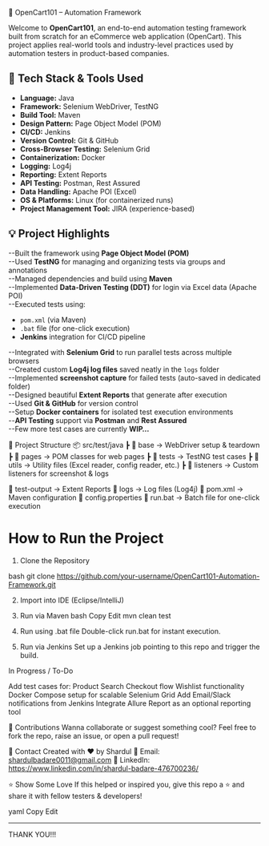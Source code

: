 🛒 OpenCart101 – Automation Framework

Welcome to **OpenCart101**, an end-to-end automation testing framework built from scratch for an eCommerce web application (OpenCart). This project applies real-world tools and industry-level practices used by automation testers in product-based companies.



## 🔧 Tech Stack & Tools Used

- **Language:** Java  
- **Framework:** Selenium WebDriver, TestNG  
- **Build Tool:** Maven  
- **Design Pattern:** Page Object Model (POM)  
- **CI/CD:** Jenkins  
- **Version Control:** Git & GitHub  
- **Cross-Browser Testing:** Selenium Grid  
- **Containerization:** Docker  
- **Logging:** Log4j  
- **Reporting:** Extent Reports  
- **API Testing:** Postman, Rest Assured  
- **Data Handling:** Apache POI (Excel)  
- **OS & Platforms:** Linux (for containerized runs)  
- **Project Management Tool:** JIRA (experience-based)



## 💡 Project Highlights

--Built the framework using **Page Object Model (POM)**  
--Used **TestNG** for managing and organizing tests via groups and annotations  
--Managed dependencies and build using **Maven**  
--Implemented **Data-Driven Testing (DDT)** for login via Excel data (Apache POI)  
--Executed tests using:
- `pom.xml` (via Maven)
- `.bat` file (for one-click execution)
- **Jenkins** integration for CI/CD pipeline

--Integrated with **Selenium Grid** to run parallel tests across multiple browsers  
--Created custom **Log4j log files** saved neatly in the `logs` folder  
--Implemented **screenshot capture** for failed tests (auto-saved in dedicated folder)  
--Designed beautiful **Extent Reports** that generate after execution  
--Used **Git & GitHub** for version control  
--Setup **Docker containers** for isolated test execution environments  
--**API Testing** support via **Postman** and **Rest Assured**  
--Few more test cases are currently **WIP…**



📂 Project Structure
📦 src/test/java
┣ 📁 base → WebDriver setup & teardown
┣ 📁 pages → POM classes for web pages
┣ 📁 tests → TestNG test cases
┣ 📁 utils → Utility files (Excel reader, config reader, etc.)
┣ 📁 listeners → Custom listeners for screenshot & logs

📂 test-output → Extent Reports
📂 logs → Log files (Log4j)
📄 pom.xml → Maven configuration
📄 config.properties
📄 run.bat → Batch file for one-click execution

# How to Run the Project

1. Clone the Repository
   
bash
git clone https://github.com/your-username/OpenCart101-Automation-Framework.git

2. Import into IDE (Eclipse/IntelliJ)
   
3. Run via Maven
bash
Copy
Edit
mvn clean test

4. Run using .bat file
Double-click run.bat for instant execution.

5. Run via Jenkins
Set up a Jenkins job pointing to this repo and trigger the build.

In Progress / To-Do

Add test cases for:
Product Search
Checkout flow
Wishlist functionality
Docker Compose setup for scalable Selenium Grid
Add Email/Slack notifications from Jenkins
Integrate Allure Report as an optional reporting tool

🙌 Contributions
Wanna collaborate or suggest something cool?
Feel free to fork the repo, raise an issue, or open a pull request!

📩 Contact
Created with ❤️ by Shardul
📧 Email: shardulbadare0011@gmail.com
🔗 LinkedIn: https://www.linkedin.com/in/shardul-badare-476700236/

⭐️ Show Some Love
If this helped or inspired you, give this repo a ⭐️ and share it with fellow testers & developers!

yaml
Copy
Edit

---
THANK YOU!!!
